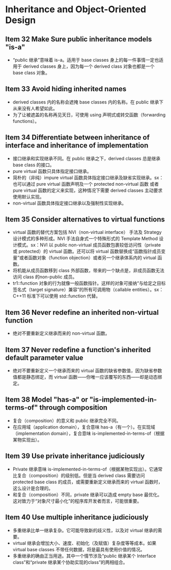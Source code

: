 # Inheritance and Object-Oriented Design

## Item 32 Make Sure public inheritance models "is-a"

- “public 继承”意味着 is-a。适用于 base classes 身上的每一件事情一定也适用于 derived classes 身上，因为每一个 derived class 对象也都是一个 base class 对象。

## Item 33 Avoid hiding inherited names

- derived classes 内的名称会遮掩 base classes 内的名称。在 public 继承下从来没有人希望如此。
- 为了让被遮盖的名称再见天日，可使用 using 声明式或转交函数（forwarding functions）。

## Item 34 Differentiate between inheritance of interface and inheritance of implementation

- 接口继承和实现继承不同。在 public 继承之下，derived classes 总是继承 base class 的接口。
- pure virtual 函数只具体指定接口继承。
- 简朴的（非纯）impure virtual 函数具体指定接口继承及缺省实现继承。sx：也可以通过 pure virtual 函数声明及一个 protected non-virtual 函数 或者 pure virtual 函数的定义来实现，这种情况下需要 derived classes 主动要求使用默认实现。
- non-virtual 函数具体指定接口继承以及强制性实现继承。

## Item 35 Consider alternatives to virtual functions

- virtual 函数的替代方案包括 NVI（non-virtual interface） 手法及 Strategy 设计模式的多种形成。NVI 手法自身式一个特殊形式的 Template Method 设计模式。sx：NVI 以 public non-virtual 成员函数包裹较低访问性（private 或 protected）的 virtual 函数。还可以将 virtual 函数替换成“函数指针成员变量”或者函数对象（function objection）或者另一个继承体系内的 virtual 函数。
- 将机能从成员函数移到 class 外部函数，带来的一个缺点是，非成员函数无法访问 class 的non-public 成员。
- tr1::function 对象的行为就像一般函数指针。这样的对象可接纳“与给定之目标签名式（target signature）兼容”的所有可调用物（callable entities）。sx：C++11 标准下可以使用 std::function 代替。

## Item 36 Never redefine an inherited non-virtual function

- 绝对不要重新定义继承而来的 non-virtual 函数。

## Item 37 Never redefine a function's inherited default parameter value

- 绝对不要重新定义一个继承而来的 virtual 函数的缺省参数值，因为缺省参数值都是静态绑定，而 virtual 函数——你唯一应该覆写的东西——却是动态绑定。

## Item 38 Model "has-a" or "is-implemented-in-terms-of" through composition

- 复合（composition）的意义和 public 继承完全不同。
- 在应用域（application domain），复合意味 has-a（有一个）。在实现域（implementation domain），复合意味 is-implemented-in-terms-of（根据某物实现出）。

## Item 39 Use private inheritance judiciously

- Private 继承意味 is-implemented-in-terms-of（根据某物实现出）。它通常比复合（composition）的级别低。但是当 derived class 需要访问 protected base class 的成员，或需要重新定义继承而来的 virtual 函数时，这么设计是合理的。
- 和复合（composition）不同，private 继承可以造成 empty base 最优化。这对致力于“对象尺寸最小化”的程序库开发者而言，可能很重要。

## Item 40 Use multiple inheritance judiciously

- 多重继承比单一继承复杂。它可能导致新的歧义性，以及对 virtual 继承的需要。
- virtual 继承会增加大小、速度、初始化（及赋值）复杂度等等成本。如果virtual base classes 不带任何数据，将是最具有使用价值的情况。
- 多重继承的确由正当用途。其中一个情节涉及“public 继承某个 Interface class”和“private 继承某个协助实现的class”的两相组合。
